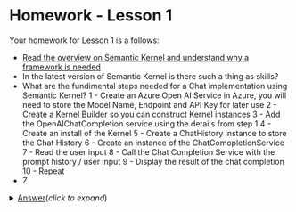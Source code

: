 # Homework - Lesson 1
Your homework for Lesson 1 is a follows:

- [Read the overview on Semantic Kernel and understand why a framework is needed](https://learn.microsoft.com/en-us/semantic-kernel/overview/) 
- In the latest version of Semantic Kernel is there such a thing as skills?
- What are the fundimental steps needed for a Chat implementation using Semantic Kernel?
  1 - Create an Azure Open AI Service in Azure, you will need to store the Model Name, Endpoint and API Key for later use
  2 - Create a Kernel Builder so you can construct Kernel instances
  3 - Add the OpenAIChatCompletion service using the details from step 1
  4 - Create an install of the Kernel
  5 - Create a ChatHistory instance to store the Chat History
  6 - Create an instance of the ChatComopletionService
  7 - Read the user input
  8 - Call the Chat Completion Service with the prompt history / user input
  9 - Display the result of the chat completion
  10 - Repeat
- Z

<details>
    <summary><u>Answer</u>(<i>click to expand</i>)</summary>
    <!-- have to be followed by an empty line! -->

A bit more than normal indentation is necessary to get the nesting correct,
 1. list
 1. with
    1. nested
    1. items
        ```java
        // including code
        ```
    1. blocks
 1. and continued non-nested

  </details>
